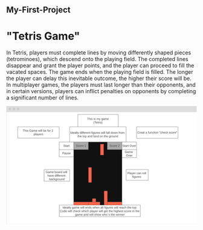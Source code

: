 ## My-First-Project
# "Tetris Game"

In Tetris, players must complete lines by moving differently shaped pieces (tetrominoes), which descend onto the playing field. The completed lines disappear and grant the player points, and the player can proceed to fill the vacated spaces. The game ends when the playing field is filled. The longer the player can delay this inevitable outcome, the higher their score will be. In multiplayer games, the players must last longer than their opponents, and in certain versions, players can inflict penalties on opponents by completing a significant number of lines.

![alt text](https://github.com/joejons55/First-Project/blob/master/Tetris-Project.png)
